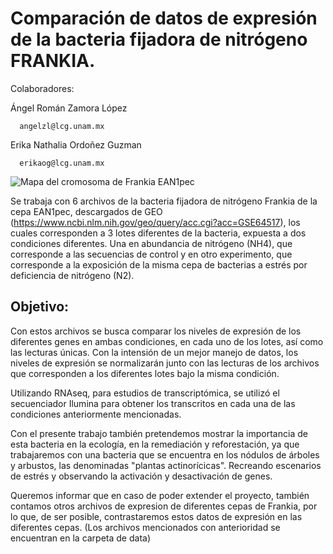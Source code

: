 # Comparación de datos de expresión de la bacteria fijadora de nitrógeno FRANKIA. 

Colaboradores: 

  Ángel Román Zamora López 
  
      angelzl@lcg.unam.mx
      
  Erika Nathalia Ordoñez Guzman 
  
      erikaog@lcg.unam.mx

![Mapa del cromosoma de Frankia EAN1pec](https://github.com/user-attachments/assets/46d460da-2dae-4db7-8ed5-57f36d1fe51c)
  
Se trabaja con 6 archivos de la bacteria fijadora de nitrógeno Frankia de la cepa EAN1pec, descargados de GEO (https://www.ncbi.nlm.nih.gov/geo/query/acc.cgi?acc=GSE64517), los cuales corresponden a 3 lotes diferentes de la bacteria, expuesta a dos condiciones diferentes. Una en abundancia de nitrógeno (NH4), que corresponde a las secuencias de control y en otro experimento, que corresponde a la exposición de la misma cepa de bacterias a estrés por deficiencia de nitrógeno (N2).

## Objetivo:

Con estos archivos se busca comparar los niveles de expresión de los diferentes genes en ambas condiciones, en cada uno de los lotes, así como las lecturas únicas. Con la intensión de un mejor manejo de datos, los niveles de expresión se normalizarán junto con las lecturas de los archivos que corresponden a los diferentes lotes bajo la misma condición. 

Utilizando RNAseq, para estudios de transcriptómica, se utilizó el secuenciador Ilumina para obtener los transcritos en cada una de las condiciones anteriormente mencionadas. 

Con el presente trabajo también pretendemos mostrar la importancia de esta bacteria en la ecología, en la remediación y reforestación, ya que trabajaremos con una bacteria que se encuentra en los nódulos de árboles y arbustos, las denominadas "plantas actinorícicas". Recreando escenarios de estrés y observando la activación y desactivación de genes. 

Queremos informar que en caso de poder extender el proyecto, también contamos otros archivos de expresion de diferentes cepas de Frankia, por lo que, de ser posible, contrastaremos estos datos de expresión en las diferentes cepas. (Los archivos mencionados con anterioridad se encuentran en la carpeta de data)
